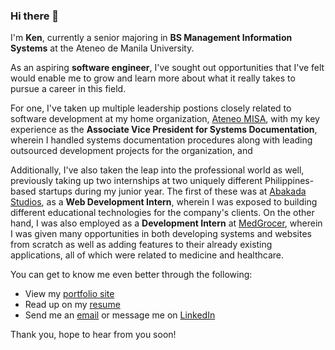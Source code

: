 ### Hi there 👋

I'm **Ken**, currently a senior majoring in **BS Management Information Systems** at the Ateneo de Manila University.

As an aspiring **software engineer**, I've sought out opportunities that I've felt would enable me to grow and learn more about what it really takes to pursue a career in this field.

For one, I've taken up multiple leadership postions closely related to software development at my home organization, <a href="https://www.facebook.com/Ateneo.MISA/" target="_blank">Ateneo MISA</a>, with my key experience as the **Associate Vice President for Systems Documentation**, wherein I handled systems documentation procedures along with leading outsourced development projects for the organization, and 

Additionally, I've also taken the leap into the professional world as well, previously taking up two internships at two uniquely different Philippines-based startups during my junior year. The first of these was at <a href="https://www.abakadastudios.com/" target="_blank">Abakada Studios</a>, as a **Web Development Intern**, wherein I was exposed to building different educational technologies for the company's clients. On the other hand, I was also employed as a **Development Intern** at <a href="https://medgrocer.com/" target="_blank">MedGrocer</a>, wherein I was given many opportunities in both developing systems and websites from scratch as well as adding features to their already existing applications, all of which were related to medicine and healthcare.

You can get to know me even better through the following:
- View my <a href="https://kennethfranco.github.io/kennethfranco/" target="_blank">portfolio site</a>
- Read up on my <a href="https://kennethfranco.github.io/kennethfranco/francoResume.pdf " target="_blank">resume</a>
- Send me an <a href="mailto:kennethlaurenzfranco@gmail.com">email</a> or message me on <a href="https://www.linkedin.com/in/kenneth-laurenz-franco-162b94200/" target="_blank">LinkedIn</a>

Thank you, hope to hear from you soon!

<!--
**KennethFranco/kennethfranco** is a ✨ _special_ ✨ repository because its `README.md` (this file) appears on your GitHub profile.

- 🔭 I’m currently working on ...
- 🌱 I’m currently learning ...
- 👯 I’m looking to collaborate on ...
- 🤔 I’m looking for help with ...
- 💬 Ask me about ...
- 📫 How to reach me: ...
- 😄 Pronouns: ...
- ⚡ Fun fact: ...
-->
